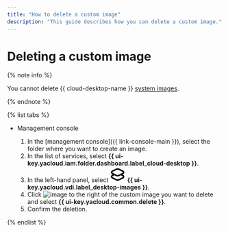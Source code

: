 ```yaml
---
title: "How to delete a custom image"
description: "This guide describes how you can delete a custom image."
---
```


# Deleting a custom image

{% note info %}

You cannot delete {{ cloud-desktop-name }} [system images](../../concepts/images.md#system-images).

{% endnote %}

{% list tabs %}

- Management console

   1. In the [management console]({{ link-console-main }}), select the folder where you want to create an image.
   1. In the list of services, select **{{ ui-key.yacloud.iam.folder.dashboard.label_cloud-desktop }}**.
   1. In the left-hand panel, select ![image](../../../_assets/cloud-desktop/images.svg) **{{ ui-key.yacloud.vdi.label_desktop-images }}**.
   1. Click ![image](../../../_assets/options.svg) to the right of the custom image you want to delete and select **{{ ui-key.yacloud.common.delete }}**.
   1. Confirm the deletion.

{% endlist %}
